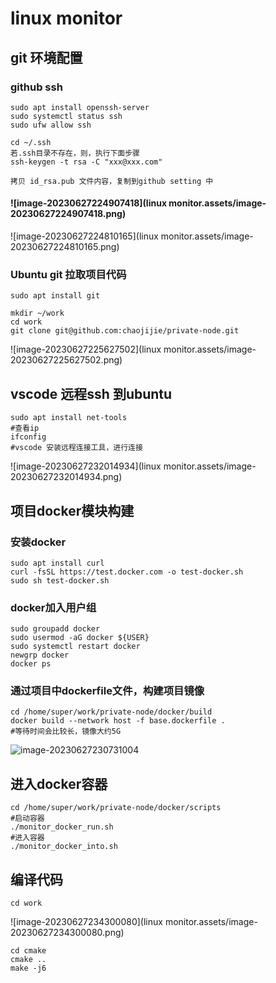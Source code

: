 # linux monitor

## git 环境配置

### github ssh 

```
sudo apt install openssh-server
sudo systemctl status ssh
sudo ufw allow ssh

cd ~/.ssh
若.ssh目录不存在，则，执行下面步骤
ssh-keygen -t rsa -C "xxx@xxx.com"

拷贝 id_rsa.pub 文件内容，复制到github setting 中
```



#### ![image-20230627224907418](linux monitor.assets/image-20230627224907418.png)

![image-20230627224810165](linux monitor.assets/image-20230627224810165.png)

### Ubuntu git 拉取项目代码

```
sudo apt install git

mkdir ~/work
cd work
git clone git@github.com:chaojijie/private-node.git
```

![image-20230627225627502](linux monitor.assets/image-20230627225627502.png)



## vscode 远程ssh 到ubuntu 

```
sudo apt install net-tools
#查看ip
ifconfig 
#vscode 安装远程连接工具，进行连接
```

![image-20230627232014934](linux monitor.assets/image-20230627232014934.png)

## 项目docker模块构建 

### 安装docker

```
sudo apt install curl
curl -fsSL https://test.docker.com -o test-docker.sh
sudo sh test-docker.sh
```

### docker加入用户组

```
sudo groupadd docker
sudo usermod -aG docker ${USER}
sudo systemctl restart docker
newgrp docker
docker ps
```

### 通过项目中dockerfile文件，构建项目镜像

```
cd /home/super/work/private-node/docker/build
docker build --network host -f base.dockerfile .
#等待时间会比较长，镜像大约5G
```

![image-20230627230731004](image-20230627230731004.png)

## 进入docker容器

```
cd /home/super/work/private-node/docker/scripts
#启动容器
./monitor_docker_run.sh 
#进入容器
./monitor_docker_into.sh
```

## 编译代码

```
cd work
```

![image-20230627234300080](linux monitor.assets/image-20230627234300080.png)

```
cd cmake
cmake ..
make -j6
```

